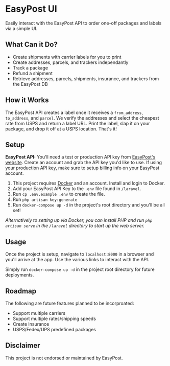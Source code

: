 # EasyPost UI

Easily interact with the EasyPost API to order one-off packages and labels via a simple UI.

## What Can it Do?

- Create shipments with carrier labels for you to print
- Create addresses, parcels, and trackers independantly
- Track a package
- Refund a shipment
- Retrieve addresses, parcels, shipments, insurance, and trackers from the EasyPost DB

## How it Works

The EasyPost API creates a label once it receives a `from_address`, `to_address`, and `parcel`. We verify the addresses and select the cheapest rate from USPS and return a label URL. Print the label, slap it on your package, and drop it off at a USPS location. That's it!

## Setup

**EasyPost API:** You'll need a test or production API key from [EasyPost's website](https://easypost.com). Create an account and grab the API key you'd like to use. If using your production API key, make sure to setup billing info on your EasyPost account.

1) This project requires [Docker](https://www.docker.com/products/docker-desktop) and an account. Install and login to Docker.
2) Add your EasyPost API Key to the `.env` file found in `/laravel`.
3) Run `cp .env.example .env` to create the file.
4) Run `php artisan key:generate`
5) Run `docker-compose up -d` in the project's root directory and you'll be all set!

<i>Alternatively to setting up via Docker, you can install PHP and run `php artisan serve` in the `/laravel` directory to start up the web server.</i>

## Usage

Once the project is setup, navigate to `localhost:8000` in a browser and you'll arrive at the app. Use the various links to interact with the API.

Simply run `docker-compose up -d` in the project root directory for future deployments.

## Roadmap

The following are future features planned to be incorproated:
- Support multiple carriers
- Support multiple rates/shipping speeds
- Create Insurance
- USPS/Fedex/UPS predefined packages

## Disclaimer

This project is not endorsed or maintained by EasyPost.
